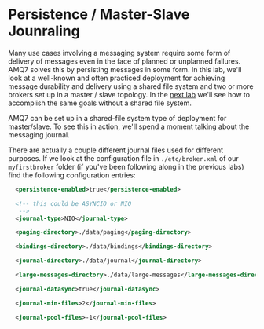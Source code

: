 # Persistence / Master-Slave Jounraling

Many use cases involving a messaging system require some form of delivery of messages even in the face of planned or unplanned failures. AMQ7 solves this by persisting messages in some form. In this lab, we'll look at a well-known and often practiced deployment for achieving message durability and delivery using a shared file system and two or more brokers set up in a master / slave topology. In the [next lab](50-replication.md) we'll see how to accomplish the same goals without a shared file system. 


AMQ7 can be set up in a shared-file system type of deployment for master/slave. To see this in action, we'll spend a moment talking about the messaging journal.

There are actually a couple different journal files used for different purposes. If we look at the configuration file in `./etc/broker.xml` of our `myfirstbroker` folder (if you've been following along in the previous labs) find the following configuration entries:


```xml
  <persistence-enabled>true</persistence-enabled>

  <!-- this could be ASYNCIO or NIO
   -->
  <journal-type>NIO</journal-type>

  <paging-directory>./data/paging</paging-directory>

  <bindings-directory>./data/bindings</bindings-directory>

  <journal-directory>./data/journal</journal-directory>

  <large-messages-directory>./data/large-messages</large-messages-directory>

  <journal-datasync>true</journal-datasync>

  <journal-min-files>2</journal-min-files>

  <journal-pool-files>-1</journal-pool-files>
```